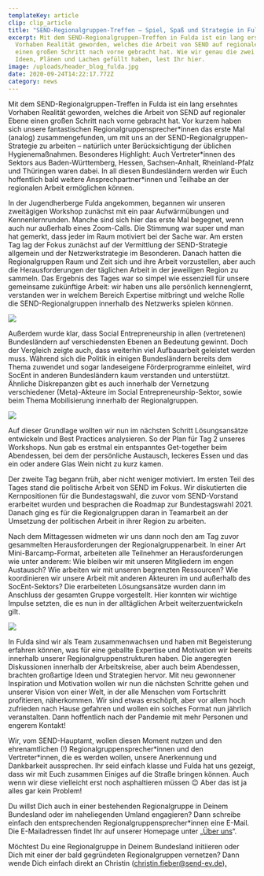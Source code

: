 ```yaml
---
templateKey: article
clip: clip_article
title: "SEND-Regionalgruppen-Treffen – Spiel, Spaß und Strategie in Fulda "
excerpt: Mit dem SEND-Regionalgruppen-Treffen in Fulda ist ein lang ersehntes
  Vorhaben Realität geworden, welches die Arbeit von SEND auf regionaler Ebene
  einen großen Schritt nach vorne gebracht hat. Wie wir genau die zwei Tage mit
  Ideen, Plänen und Lachen gefüllt haben, lest Ihr hier.
image: /uploads/header_blog_fulda.jpg
date: 2020-09-24T14:22:17.772Z
category: news
---
```

Mit dem SEND-Regionalgruppen-Treffen in Fulda ist ein lang ersehntes Vorhaben Realität geworden, welches die Arbeit von SEND auf regionaler Ebene einen großen Schritt nach vorne gebracht hat. Vor kurzem haben sich unsere fantastischen Regionalgruppensprecher\*innen das erste Mal (analog) zusammengefunden, um mit uns an der SEND-Regionalgruppen-Strategie zu arbeiten – natürlich unter Berücksichtigung der üblichen Hygienemaßnahmen. Besonderes Highlight: Auch Vertreter\*innen des Sektors aus Baden-Württemberg, Hessen, Sachsen-Anhalt, Rheinland-Pfalz und Thüringen waren dabei. In all diesen Bundesländern werden wir Euch hoffentlich bald weitere Ansprechpartner*innen und Teilhabe an der regionalen Arbeit ermöglichen können.

In der Jugendherberge Fulda angekommen, begannen wir unseren zweitägigen Workshop zunächst mit ein paar Aufwärmübungen und Kennenlernrunden. Manche sind sich hier das erste Mal begegnet, wenn auch nur außerhalb eines Zoom-Calls. Die Stimmung war super und man hat gemerkt, dass jeder im Raum motiviert bei der Sache war. Am ersten Tag lag der Fokus zunächst auf der Vermittlung der SEND-Strategie allgemein und der Netzwerkstrategie im Besonderen. Danach hatten die Regionalgruppen Raum und Zeit sich und ihre Arbeit vorzustellen, aber auch die Herausforderungen der täglichen Arbeit in der jeweiligen Region zu sammeln. Das Ergebnis des Tages war so simpel wie essenziell für unsere gemeinsame zukünftige Arbeit: wir haben uns alle persönlich kennenglernt, verstanden wer in welchem Bereich Expertise mitbringt und welche Rolle die SEND-Regionalgruppen innerhalb des Netzwerks spielen können.

![](/uploads/bild_fulda_1.jpg)

Außerdem wurde klar, dass Social Entrepreneurship in allen (vertretenen) Bundesländern auf verschiedensten Ebenen an Bedeutung gewinnt. Doch der Vergleich zeigte auch, dass weiterhin viel Aufbauarbeit geleistet werden muss. Während sich die Politik in einigen Bundesländern bereits dem Thema zuwendet und sogar landeseigene Förderprogramme einleitet, wird SocEnt in anderen Bundesländern kaum verstanden und unterstützt. Ähnliche Diskrepanzen gibt es auch innerhalb der Vernetzung verschiedener (Meta)-Akteure im Social Entrepreneurship-Sektor, sowie beim Thema Mobilisierung innerhalb der Regionalgruppen.

![](/uploads/bild_fulda_3.jpg)

Auf dieser Grundlage wollten wir nun im nächsten Schritt Lösungsansätze entwickeln und Best Practices analysieren. So der Plan für Tag 2 unseres Workshops. Nun gab es erstmal ein entspanntes Get-together beim Abendessen, bei dem der persönliche Austausch, leckeres Essen und das ein oder andere Glas Wein nicht zu kurz kamen.

Der zweite Tag begann früh, aber nicht weniger motiviert. Im ersten Teil des Tages stand die politische Arbeit von SEND im Fokus. Wir diskutierten die Kernpositionen für die Bundestagswahl, die zuvor vom SEND-Vorstand erarbeitet wurden und besprachen die Roadmap zur Bundestagswahl 2021. Danach ging es für die Regionalgruppen daran in Teamarbeit an der Umsetzung der politischen Arbeit in ihrer Region zu arbeiten.

Nach dem Mittagessen widmeten wir uns dann noch den am Tag zuvor gesammelten Herausforderungen der Regionalgruppenarbeit. In einer Art Mini-Barcamp-Format, arbeiteten alle Teilnehmer an Herausforderungen wie unter anderem: Wie bleiben wir mit unseren Mitgliedern im engen Austausch? Wie arbeiten wir mit unseren begrenzten Ressourcen? Wie koordinieren wir unsere Arbeit mit anderen Akteuren im und außerhalb des SocEnt-Sektors? Die erarbeiteten Lösungsansätze wurden dann im Anschluss der gesamten Gruppe vorgestellt. Hier konnten wir wichtige Impulse setzten, die es nun in der alltäglichen Arbeit weiterzuentwickeln gilt.

![](/uploads/bild_fulda_2.jpg)

In Fulda sind wir als Team zusammenwachsen und haben mit Begeisterung erfahren können, was für eine geballte Expertise und Motivation wir bereits innerhalb unserer Regionalgruppenstrukturen haben. Die angeregten Diskussionen innerhalb der Arbeitskreise, aber auch beim Abendessen, brachten großartige Ideen und Strategien hervor. Mit neu gewonnener Inspiration und Motivation wollen wir nun die nächsten Schritte gehen und unserer Vision von einer Welt, in der alle Menschen vom Fortschritt profitieren, näherkommen. Wir sind etwas erschöpft, aber vor allem hoch zufrieden nach Hause gefahren und wollen ein solches Format nun jährlich veranstalten. Dann hoffentlich nach der Pandemie mit mehr Personen und engerem Kontakt!

Wir, vom SEND-Hauptamt, wollen diesen Moment nutzen und den ehrenamtlichen (!) Regionalgruppensprecher\*innen und den Vertreter\*innen, die es werden wollen, unsere Anerkennung und Dankbarkeit aussprechen. Ihr seid einfach klasse und Fulda hat uns gezeigt, dass wir mit Euch zusammen Einiges auf die Straße bringen können. Auch wenn wir diese vielleicht erst noch asphaltieren müssen 😉 Aber das ist ja alles gar kein Problem!

Du willst Dich auch in einer bestehenden Regionalgruppe in Deinem Bundesland oder im naheliegenden Umland engagieren? Dann schreibe einfach den entsprechenden Regionalgruppensprecher*innen eine E-Mail. Die E-Mailadressen findet Ihr auf unserer Homepage unter „[Über uns](https://www.send-ev.de/ueber-uns)“.

Möchtest Du eine Regionalgruppe in Deinem Bundesland initiieren oder Dich mit einer der bald gegründeten Regionalgruppen vernetzen? Dann wende Dich einfach direkt an Christin ([christin.fieber@send-ev.de](mailto:christin.fieber@send-ev.de))[.](mailto:christin.fieber@send-ev.de.s)